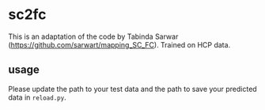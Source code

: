 # sc2fc

This is an adaptation of the code by Tabinda Sarwar (https://github.com/sarwart/mapping_SC_FC).
Trained on HCP data.

## usage
Please update the path to your test data and the path to save your predicted data in `reload.py`.
